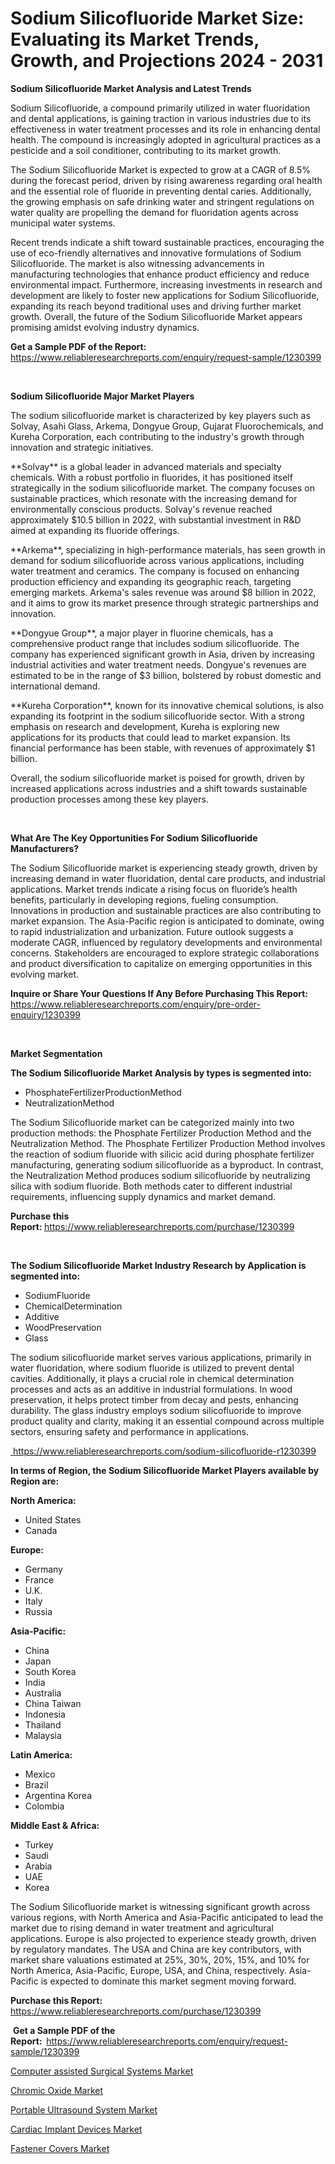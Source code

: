 <p><h1>Sodium Silicofluoride Market Size: Evaluating its Market Trends, Growth, and Projections 2024 - 2031</h1></p><p><strong>Sodium Silicofluoride Market Analysis and Latest Trends</strong></p>
<p><p>Sodium Silicofluoride, a compound primarily utilized in water fluoridation and dental applications, is gaining traction in various industries due to its effectiveness in water treatment processes and its role in enhancing dental health. The compound is increasingly adopted in agricultural practices as a pesticide and a soil conditioner, contributing to its market growth.</p><p>The Sodium Silicofluoride Market is expected to grow at a CAGR of 8.5% during the forecast period, driven by rising awareness regarding oral health and the essential role of fluoride in preventing dental caries. Additionally, the growing emphasis on safe drinking water and stringent regulations on water quality are propelling the demand for fluoridation agents across municipal water systems.</p><p>Recent trends indicate a shift toward sustainable practices, encouraging the use of eco-friendly alternatives and innovative formulations of Sodium Silicofluoride. The market is also witnessing advancements in manufacturing technologies that enhance product efficiency and reduce environmental impact. Furthermore, increasing investments in research and development are likely to foster new applications for Sodium Silicofluoride, expanding its reach beyond traditional uses and driving further market growth. Overall, the future of the Sodium Silicofluoride Market appears promising amidst evolving industry dynamics.</p></p>
<p><strong>Get a Sample PDF of the Report:&nbsp;</strong> <a href="https://www.reliableresearchreports.com/enquiry/request-sample/1230399?utm_campaign=83&utm_medium=2&utm_source=Github&utm_content=ia&utm_term=07112024&utm_id=sodium-silicofluoride">https://www.reliableresearchreports.com/enquiry/request-sample/1230399</a></p>
<p>&nbsp;</p>
<p><strong>Sodium Silicofluoride Major Market Players</strong></p>
<p><p>The sodium silicofluoride market is characterized by key players such as Solvay, Asahi Glass, Arkema, Dongyue Group, Gujarat Fluorochemicals, and Kureha Corporation, each contributing to the industry's growth through innovation and strategic initiatives.</p><p>**Solvay** is a global leader in advanced materials and specialty chemicals. With a robust portfolio in fluorides, it has positioned itself strategically in the sodium silicofluoride market. The company focuses on sustainable practices, which resonate with the increasing demand for environmentally conscious products. Solvay's revenue reached approximately $10.5 billion in 2022, with substantial investment in R&D aimed at expanding its fluoride offerings.</p><p>**Arkema**, specializing in high-performance materials, has seen growth in demand for sodium silicofluoride across various applications, including water treatment and ceramics. The company is focused on enhancing production efficiency and expanding its geographic reach, targeting emerging markets. Arkema's sales revenue was around $8 billion in 2022, and it aims to grow its market presence through strategic partnerships and innovation.</p><p>**Dongyue Group**, a major player in fluorine chemicals, has a comprehensive product range that includes sodium silicofluoride. The company has experienced significant growth in Asia, driven by increasing industrial activities and water treatment needs. Dongyue's revenues are estimated to be in the range of $3 billion, bolstered by robust domestic and international demand.</p><p>**Kureha Corporation**, known for its innovative chemical solutions, is also expanding its footprint in the sodium silicofluoride sector. With a strong emphasis on research and development, Kureha is exploring new applications for its products that could lead to market expansion. Its financial performance has been stable, with revenues of approximately $1 billion.</p><p>Overall, the sodium silicofluoride market is poised for growth, driven by increased applications across industries and a shift towards sustainable production processes among these key players.</p></p>
<p>&nbsp;</p>
<p><strong>What Are The Key Opportunities For Sodium Silicofluoride Manufacturers?</strong></p>
<p><p>The Sodium Silicofluoride market is experiencing steady growth, driven by increasing demand in water fluoridation, dental care products, and industrial applications. Market trends indicate a rising focus on fluoride’s health benefits, particularly in developing regions, fueling consumption. Innovations in production and sustainable practices are also contributing to market expansion. The Asia-Pacific region is anticipated to dominate, owing to rapid industrialization and urbanization. Future outlook suggests a moderate CAGR, influenced by regulatory developments and environmental concerns. Stakeholders are encouraged to explore strategic collaborations and product diversification to capitalize on emerging opportunities in this evolving market.</p></p>
<p><strong>Inquire or Share Your Questions If Any Before Purchasing This Report:</strong> <a href="https://www.reliableresearchreports.com/enquiry/pre-order-enquiry/1230399?utm_campaign=83&utm_medium=2&utm_source=Github&utm_content=ia&utm_term=07112024&utm_id=sodium-silicofluoride">https://www.reliableresearchreports.com/enquiry/pre-order-enquiry/1230399</a></p>
<p>&nbsp;</p>
<p><strong>Market Segmentation</strong></p>
<p><strong>The Sodium Silicofluoride Market Analysis by types is segmented into:</strong></p>
<p><ul><li>PhosphateFertilizerProductionMethod</li><li>NeutralizationMethod</li></ul></p>
<p><p>The Sodium Silicofluoride market can be categorized mainly into two production methods: the Phosphate Fertilizer Production Method and the Neutralization Method. The Phosphate Fertilizer Production Method involves the reaction of sodium fluoride with silicic acid during phosphate fertilizer manufacturing, generating sodium silicofluoride as a byproduct. In contrast, the Neutralization Method produces sodium silicofluoride by neutralizing silica with sodium fluoride. Both methods cater to different industrial requirements, influencing supply dynamics and market demand.</p></p>
<p><strong>Purchase this Report:&nbsp;</strong><a href="https://www.reliableresearchreports.com/purchase/1230399?utm_campaign=83&utm_medium=2&utm_source=Github&utm_content=ia&utm_term=07112024&utm_id=sodium-silicofluoride">https://www.reliableresearchreports.com/purchase/1230399</a></p>
<p>&nbsp;</p>
<p><strong>The Sodium Silicofluoride Market Industry Research by Application is segmented into:</strong></p>
<p><ul><li>SodiumFluoride</li><li>ChemicalDetermination</li><li>Additive</li><li>WoodPreservation</li><li>Glass</li></ul></p>
<p><p>The sodium silicofluoride market serves various applications, primarily in water fluoridation, where sodium fluoride is utilized to prevent dental cavities. Additionally, it plays a crucial role in chemical determination processes and acts as an additive in industrial formulations. In wood preservation, it helps protect timber from decay and pests, enhancing durability. The glass industry employs sodium silicofluoride to improve product quality and clarity, making it an essential compound across multiple sectors, ensuring safety and performance in applications.</p></p>
<p><a href="https://www.reliableresearchreports.com/sodium-silicofluoride-r1230399?utm_campaign=83&utm_medium=2&utm_source=Github&utm_content=ia&utm_term=07112024&utm_id=sodium-silicofluoride">&nbsp;https://www.reliableresearchreports.com/sodium-silicofluoride-r1230399</a></p>
<p><strong>In terms of Region, the Sodium Silicofluoride Market Players available by Region are:</strong></p>
<p>
    <p> <strong> North America: </strong>
        <ul>
            <li>United States</li>
            <li>Canada</li>
        </ul>
        </p> 
    <p> <strong> Europe: </strong>
        <ul>
            <li>Germany</li>
            <li>France</li>
            <li>U.K.</li>
            <li>Italy</li>
            <li>Russia</li>
        </ul>
        </p> 
    <p> <strong> Asia-Pacific: </strong>
        <ul>
            <li>China</li>
            <li>Japan</li>
            <li>South Korea</li>
            <li>India</li>
            <li>Australia</li>
            <li>China Taiwan</li>
            <li>Indonesia</li>
            <li>Thailand</li>
            <li>Malaysia</li>
        </ul>
        </p> 
    <p> <strong> Latin America: </strong>
        <ul>
            <li>Mexico</li>
            <li>Brazil</li>
            <li>Argentina Korea</li>
            <li>Colombia</li>
        </ul>
        </p> 
    <p> <strong> Middle East & Africa: </strong>
        <ul>
            <li>Turkey</li>
            <li>Saudi</li>
            <li>Arabia</li>
            <li>UAE</li>
            <li>Korea</li>
        </ul>
    </p>
    </p>
<p><p>The Sodium Silicofluoride market is witnessing significant growth across various regions, with North America and Asia-Pacific anticipated to lead the market due to rising demand in water treatment and agricultural applications. Europe is also projected to experience steady growth, driven by regulatory mandates. The USA and China are key contributors, with market share valuations estimated at 25%, 30%, 20%, 15%, and 10% for North America, Asia-Pacific, Europe, USA, and China, respectively. Asia-Pacific is expected to dominate this market segment moving forward.</p></p>
<p><strong>Purchase this Report: </strong><a href="https://www.reliableresearchreports.com/purchase/1230399?utm_campaign=83&utm_medium=2&utm_source=Github&utm_content=ia&utm_term=07112024&utm_id=sodium-silicofluoride">https://www.reliableresearchreports.com/purchase/1230399</a></p>
<p>&nbsp;<strong>Get a Sample PDF of the Report:&nbsp;&nbsp;</strong><a href="https://www.reliableresearchreports.com/enquiry/request-sample/1230399?utm_campaign=83&utm_medium=2&utm_source=Github&utm_content=ia&utm_term=07112024&utm_id=sodium-silicofluoride">https://www.reliableresearchreports.com/enquiry/request-sample/1230399</a></p>
<p><strong></strong></p>
<p><p><a href="https://issuu.com/reportprime-2/docs/computer-assisted-surgical-systems-_520acc1ec1973d?utm_campaign=83&utm_medium=2&utm_source=Github&utm_content=ia&utm_term=07112024&utm_id=sodium-silicofluoride">Computer assisted Surgical Systems Market</a></p><p><a href="https://github.com/AdeaKodra585/Market-Research-Report-List-1/blob/main/chromic-oxide-market.md?utm_campaign=83&utm_medium=2&utm_source=Github&utm_content=ia&utm_term=07112024&utm_id=sodium-silicofluoride">Chromic Oxide Market</a></p><p><a href="https://issuu.com/reportprime-2/docs/portable-ultrasound-system-market-s_d6efc5ceab22ed?utm_campaign=83&utm_medium=2&utm_source=Github&utm_content=ia&utm_term=07112024&utm_id=sodium-silicofluoride">Portable Ultrasound System Market</a></p><p><a href="https://issuu.com/reportprime-2/docs/cardiac-implant-devices-market-size_122259b0d7732b?utm_campaign=83&utm_medium=2&utm_source=Github&utm_content=ia&utm_term=07112024&utm_id=sodium-silicofluoride">Cardiac Implant Devices Market</a></p><p><a href="https://github.com/leonidmsw5y/Market-Research-Report-List-1/blob/main/fastener-covers-market.md?utm_campaign=83&utm_medium=2&utm_source=Github&utm_content=ia&utm_term=07112024&utm_id=sodium-silicofluoride">Fastener Covers Market</a></p></p>